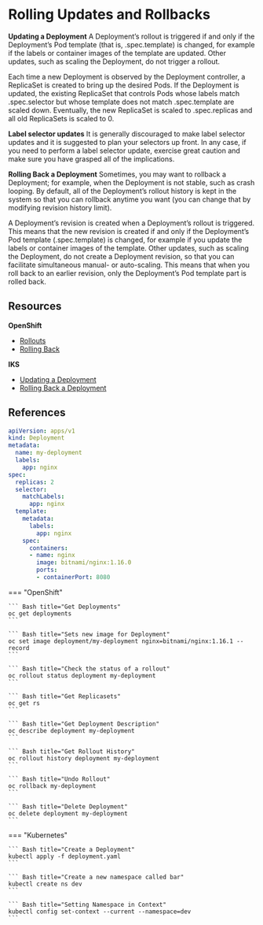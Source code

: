 # Rolling Updates and Rollbacks

**Updating a Deployment**
A Deployment’s rollout is triggered if and only if the Deployment’s Pod template (that is, .spec.template) is changed, for example if the labels or container images of the template are updated. Other updates, such as scaling the Deployment, do not trigger a rollout.

Each time a new Deployment is observed by the Deployment controller, a ReplicaSet is created to bring up the desired Pods. If the Deployment is updated, the existing ReplicaSet that controls Pods whose labels match .spec.selector but whose template does not match .spec.template are scaled down. Eventually, the new ReplicaSet is scaled to .spec.replicas and all old ReplicaSets is scaled to 0.

**Label selector updates**
It is generally discouraged to make label selector updates and it is suggested to plan your selectors up front. In any case, if you need to perform a label selector update, exercise great caution and make sure you have grasped all of the implications.

**Rolling Back a Deployment**
Sometimes, you may want to rollback a Deployment; for example, when the Deployment is not stable, such as crash looping. By default, all of the Deployment’s rollout history is kept in the system so that you can rollback anytime you want (you can change that by modifying revision history limit).

A Deployment’s revision is created when a Deployment’s rollout is triggered. This means that the new revision is created if and only if the Deployment’s Pod template (.spec.template) is changed, for example if you update the labels or container images of the template. Other updates, such as scaling the Deployment, do not create a Deployment revision, so that you can facilitate simultaneous manual- or auto-scaling. This means that when you roll back to an earlier revision, only the Deployment’s Pod template part is rolled back.

## Resources

**OpenShift**

- [Rollouts](https://docs.openshift.com/container-platform/4.3/applications/deployments/what-deployments-are.html#delpoymentconfigs-specific-features_what-deployments-are)
- [Rolling Back](https://docs.openshift.com/container-platform/4.3/applications/deployments/managing-deployment-processes.html#deployments-rolling-back_deployment-operations)

**IKS**

- [Updating a Deployment](https://kubernetes.io/docs/concepts/workloads/controllers/deployment/#updating-a-deployment)
- [Rolling Back a Deployment](https://kubernetes.io/docs/concepts/workloads/controllers/deployment/#rolling-back-a-deployment)


## References

```yaml
apiVersion: apps/v1
kind: Deployment
metadata:
  name: my-deployment
  labels:
    app: nginx
spec:
  replicas: 2
  selector:
    matchLabels:
      app: nginx
  template:
    metadata:
      labels:
        app: nginx
    spec:
      containers:
      - name: nginx
        image: bitnami/nginx:1.16.0
        ports:
        - containerPort: 8080
```

=== "OpenShift"

    ``` Bash title="Get Deployments"
    oc get deployments
    ```

    ``` Bash title="Sets new image for Deployment"
    oc set image deployment/my-deployment nginx=bitnami/nginx:1.16.1 --record
    ```

    ``` Bash title="Check the status of a rollout"
    oc rollout status deployment my-deployment
    ```

    ``` Bash title="Get Replicasets"
    oc get rs
    ```

    ``` Bash title="Get Deployment Description"
    oc describe deployment my-deployment
    ```

    ``` Bash title="Get Rollout History"
    oc rollout history deployment my-deployment
    ```

    ``` Bash title="Undo Rollout"
    oc rollback my-deployment
    ```

    ``` Bash title="Delete Deployment"
    oc delete deployment my-deployment
    ```

=== "Kubernetes"

    ``` Bash title="Create a Deployment"
    kubectl apply -f deployment.yaml
    ```

    ``` Bash title="Create a new namespace called bar"
    kubectl create ns dev
    ```

    ``` Bash title="Setting Namespace in Context"
    kubectl config set-context --current --namespace=dev
    ```

